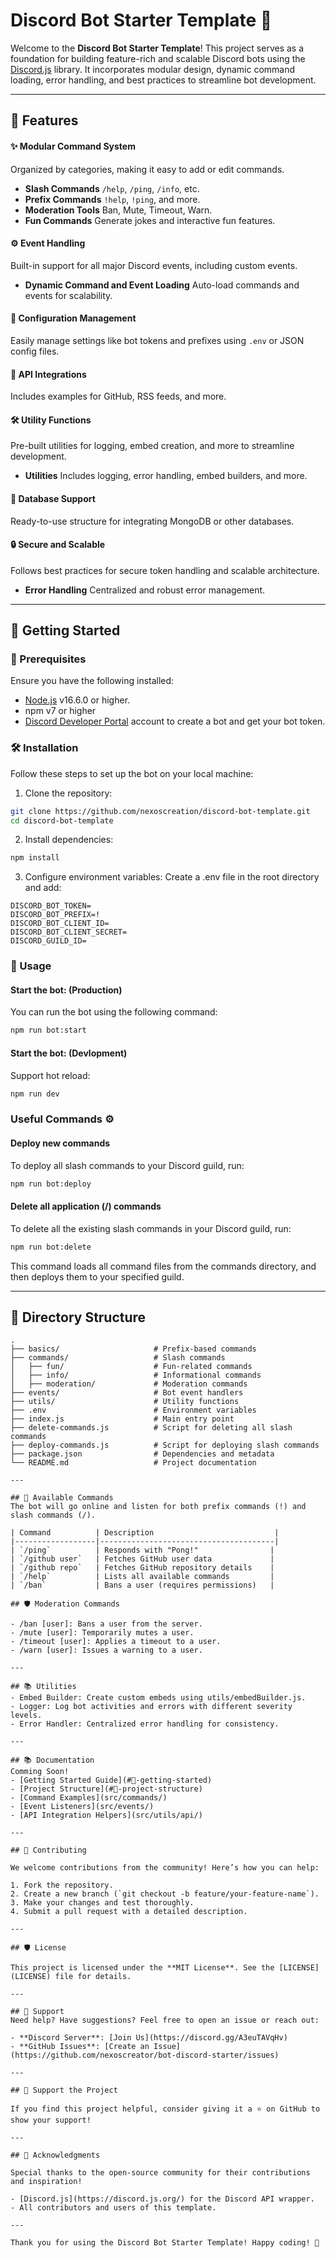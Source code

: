 # Discord Bot Starter Template 🚀

Welcome to the **Discord Bot Starter Template**! This project serves as a foundation for building feature-rich and scalable Discord bots using the [Discord.js](https://discord.js.org) library. It incorporates modular design, dynamic command loading, error handling, and best practices to streamline bot development.

---

## 🌟 Features

#### ✨ **Modular Command System**  
Organized by categories, making it easy to add or edit commands.  
- **Slash Commands** `/help`, `/ping`, `/info`, etc.
- **Prefix Commands** `!help`, `!ping`, and more.
- **Moderation Tools** Ban, Mute, Timeout, Warn.
- **Fun Commands** Generate jokes and interactive fun features.

#### ⚙️ **Event Handling**  
Built-in support for all major Discord events, including custom events.  
- **Dynamic Command and Event Loading** Auto-load commands and events for scalability.

#### 📜 **Configuration Management**  
Easily manage settings like bot tokens and prefixes using `.env` or JSON config files.  

#### 📡 **API Integrations**  
Includes examples for GitHub, RSS feeds, and more.  

#### 🛠️ **Utility Functions**  
Pre-built utilities for logging, embed creation, and more to streamline development.  
- **Utilities** Includes logging, error handling, embed builders, and more.

#### 💾 **Database Support**  
Ready-to-use structure for integrating MongoDB or other databases.  

#### 🔒 **Secure and Scalable**  
Follows best practices for secure token handling and scalable architecture.  
- **Error Handling** Centralized and robust error management.

---

## 🚀 Getting Started

### 📂 Prerequisites
Ensure you have the following installed:
- [Node.js](https://nodejs.org/) v16.6.0 or higher.
- npm v7 or higher
- [Discord Developer Portal](https://discord.com/developers/applications) account to create a bot and get your bot token.

### 🛠️ Installation
Follow these steps to set up the bot on your local machine:

1. Clone the repository:
```bash
git clone https://github.com/nexoscreation/discord-bot-template.git
cd discord-bot-template
```

2. Install dependencies:
```bash
npm install
```

3. Configure environment variables:
Create a .env file in the root directory and add:
```env
DISCORD_BOT_TOKEN=
DISCORD_BOT_PREFIX=!
DISCORD_BOT_CLIENT_ID=
DISCORD_BOT_CLIENT_SECRET=
DISCORD_GUILD_ID=
```

### 📜 Usage

#### Start the bot: (Production)

You can run the bot using the following command:
```bash
npm run bot:start
```

#### Start the bot: (Devlopment)

Support hot reload:
```bash
npm run dev
```

### Useful Commands ⚙️

#### Deploy new commands
To deploy all slash commands to your Discord guild, run:
```bash
npm run bot:deploy
```

#### Delete all application (/) commands
To delete all the existing slash commands in your Discord guild, run:
```bash
npm run bot:delete
```

This command loads all command files from the commands directory, and then deploys them to your specified guild.

---

## 📂 Directory Structure

```plaintext
.
├── basics/                     # Prefix-based commands
├── commands/                   # Slash commands
│   ├── fun/                    # Fun-related commands
│   ├── info/                   # Informational commands
│   ├── moderation/             # Moderation commands
├── events/                     # Bot event handlers
├── utils/                      # Utility functions
├── .env                        # Environment variables
├── index.js                    # Main entry point
├── delete-commands.js          # Script for deleting all slash commands
├── deploy-commands.js          # Script for deploying slash commands
├── package.json                # Dependencies and metadata
└── README.md                   # Project documentation

---

## 📜 Available Commands
The bot will go online and listen for both prefix commands (!) and slash commands (/).

| Command          | Description                           |
|------------------|---------------------------------------|
| `/ping`          | Responds with "Pong!"                |
| `/github user`   | Fetches GitHub user data             |
| `/github repo`   | Fetches GitHub repository details    |
| `/help`          | Lists all available commands         |
| `/ban`           | Bans a user (requires permissions)   |

## 🛡️ Moderation Commands

- /ban [user]: Bans a user from the server.
- /mute [user]: Temporarily mutes a user.
- /timeout [user]: Applies a timeout to a user.
- /warn [user]: Issues a warning to a user.

---

## 📚 Utilities
- Embed Builder: Create custom embeds using utils/embedBuilder.js.
- Logger: Log bot activities and errors with different severity levels.
- Error Handler: Centralized error handling for consistency.

---

## 📚 Documentation
Comming Soon!
- [Getting Started Guide](#🚀-getting-started)  
- [Project Structure](#📂-project-structure)  
- [Command Examples](src/commands/)  
- [Event Listeners](src/events/)  
- [API Integration Helpers](src/utils/api/)  

---

## 🤝 Contributing

We welcome contributions from the community! Here’s how you can help:

1. Fork the repository.  
2. Create a new branch (`git checkout -b feature/your-feature-name`).  
3. Make your changes and test thoroughly.  
4. Submit a pull request with a detailed description.  

---

## 🛡️ License

This project is licensed under the **MIT License**. See the [LICENSE](LICENSE) file for details.

---

## 💬 Support
Need help? Have suggestions? Feel free to open an issue or reach out:  

- **Discord Server**: [Join Us](https://discord.gg/A3euTAVqHv)  
- **GitHub Issues**: [Create an Issue](https://github.com/nexoscreator/bot-discord-starter/issues)  

---

## 🌟 Support the Project

If you find this project helpful, consider giving it a ⭐️ on GitHub to show your support!

---

## 🎉 Acknowledgments

Special thanks to the open-source community for their contributions and inspiration!

- [Discord.js](https://discord.js.org/) for the Discord API wrapper.
- All contributors and users of this template.

---

Thank you for using the Discord Bot Starter Template! Happy coding! 🎉